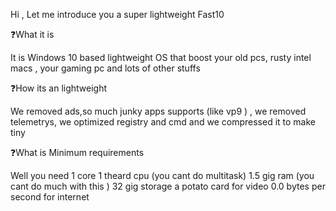 Hi , Let me introduce you a super lightweight Fast10


❓What it is


It is Windows 10 based lightweight OS that boost your old pcs, rusty intel macs , your gaming pc and lots of other stuffs 


❓How its an lightweight 


We removed ads,so much junky apps supports (like vp9 ) , we removed telemetrys, we optimized registry and cmd  and we compressed it to make tiny


❓What is Minimum requirements 


Well you need
1 core 1 theard cpu (you cant do multitask)
1.5 gig ram (you cant do much with this )
32 gig storage 
a potato card for video
0.0 bytes per second for internet


